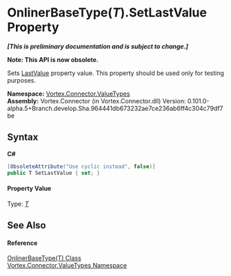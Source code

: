 # OnlinerBaseType(*T*).SetLastValue Property 
 _**\[This is preliminary documentation and is subject to change.\]**_

**Note: This API is now obsolete.**

Sets <a href="P_Vortex_Connector_ValueTypes_OnlinerBaseType_1_LastValue.md">LastValue</a> property value. This property should be used only for testing purposes.

**Namespace:**&nbsp;<a href="N_Vortex_Connector_ValueTypes.md">Vortex.Connector.ValueTypes</a><br />**Assembly:**&nbsp;Vortex.Connector (in Vortex.Connector.dll) Version: 0.101.0-alpha.5+Branch.develop.Sha.964441db673232ae7ce236ab6ff4c304c79df7be

## Syntax

**C#**<br />
``` C#
[ObsoleteAttribute("Use cyclic instead", false)]
public T SetLastValue { set; }
```


#### Property Value
Type: <a href="T_Vortex_Connector_ValueTypes_OnlinerBaseType_1.md">*T*</a>

## See Also


#### Reference
<a href="T_Vortex_Connector_ValueTypes_OnlinerBaseType_1.md">OnlinerBaseType(T) Class</a><br /><a href="N_Vortex_Connector_ValueTypes.md">Vortex.Connector.ValueTypes Namespace</a><br />